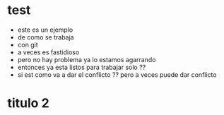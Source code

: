# test

 - este es un ejemplo
 - de como se trabaja
 - con git
 - a veces es fastidioso
 - pero no hay problema ya lo estamos agarrando
 - entonces ya esta listos para trabajar solo ??
 - si est como va a dar el conflicto ?? pero a veces puede dar conflicto

# titulo 2
